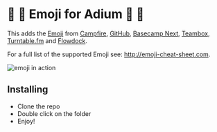 # :hatching_chick: :hatched_chick: Emoji for Adium :hatched_chick: :hatching_chick:

This adds the [Emoji](http://en.wikipedia.org/wiki/Emoji) from [Campfire](http://campfirenow.com/),
[GitHub](http://github.com/), [Basecamp Next](http://37signals.com/basecampnext/), [Teambox](http://teambox.com), [Turntable.fm](http://turntable.fm/) and [Flowdock](https://www.flowdock.com/).

For a full list of the supported Emoji see: http://emoji-cheat-sheet.com.

![emoji in action](http://skitch.ubermajestix.com/Christian_Doyle-20130221-123037.jpg)

## Installing
 * Clone the repo
 * Double click on the folder
 * Enjoy!


